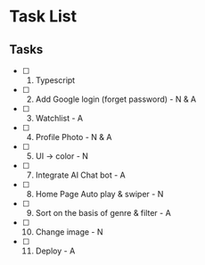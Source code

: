 
# Task List

## Tasks

- [ ] 1. Typescript
- [ ] 2. Add Google login (forget password) - N & A
- [ ] 3. Watchlist - A
- [ ] 4. Profile Photo - N & A
- [ ] 5. UI -> color - N
- [ ] 7. Integrate AI Chat bot - A
- [ ] 8. Home Page Auto play & swiper - N
- [ ] 9. Sort on the basis of genre & filter - A
- [ ] 10. Change image - N
- [ ] 11. Deploy - A
